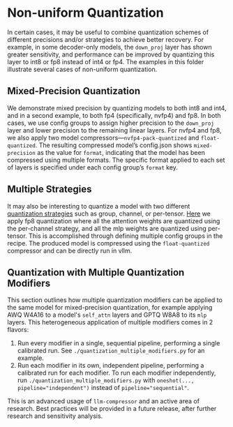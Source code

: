 # Non-uniform Quantization

In certain cases, it may be useful to combine quantization schemes of different precisions and/or strategies to achieve better recovery. For example, in some decoder-only models, the `down_proj` layer has shown greater sensitivity, and performance can be improved by quantizing this layer to int8 or fp8 instead of int4 or fp4. The examples in this folder illustrate several cases of non-uniform quantization.

## Mixed-Precision Quantization

We demonstrate mixed precision by quantizing models to both int8 and int4, and in a second example, to both fp4 (specifically, nvfp4) and fp8. In both cases, we use config groups to assign higher precision to the `down_proj` layer and lower precision to the remaining linear layers. For nvfp4 and fp8, we also apply two model compressors—`nvfp4-pack-quantized` and `float-quantized`. The resulting compressed model’s config.json shows `mixed-precision` as the value for `format`, indicating that the model has been compressed using multiple formats. The specific format applied to each set of layers is specified under each config group’s `format` key.

## Multiple Strategies

It may also be interesting to quantize a model with two different [quantization strategies](https://github.com/neuralmagic/compressed-tensors/blob/a2bfc03e9d52824ba5d6d2a50c8741dd9bccd5d3/src/compressed_tensors/quantization/quant_args.py#L93) such as group, channel, or per-tensor. [Here](https://github.com/vllm-project/llm-compressor/blob/main/examples/quantization_non_uniform/quantization_fp8_multiple_strategies.py) we apply fp8 quantization where all the attention weights are quantized using the per-channel strategy, and all the mlp weights are quantized using per-tensor. This is accomplished through defining multiple config groups in the recipe. The produced model is compressed using the `float-quantized` compressor and can be directly run in vllm.

## Quantization with Multiple Quantization Modifiers

This section outlines how multiple quantization modifiers can be applied to the same model for mixed-precision quantization, for example applying AWQ W4A16 to a model's `self_attn` layers and GPTQ W8A8 to its `mlp` layers. This heterogeneous application of multiple modifiers comes in 2 flavors:

1. Run every modifier in a single, sequential pipeline, performing a single calibrated run. See `./quantization_multiple_modifiers.py` for an example.
2. Run each modifier in its own, independent pipeline, performing a calibrated run for each modifier. To run each modifier independently, run `./quantization_multiple_modifiers.py` with `oneshot(..., pipeline="independent")` instead of `pipeline="sequential"`.

This is an advanced usage of `llm-compressor` and an active area of research. Best practices will be provided in a future release, after further research and sensitivity analysis.